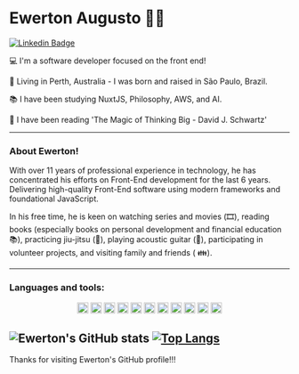 # Ewerton Augusto :man_technologist:

[![Linkedin Badge](https://img.shields.io/badge/-LinkedIn-blue?style=flat-square&logo=Linkedin&logoColor=white&link=https://www.linkedin.com/in/ewerton-augusto)](https://www.linkedin.com/in/ewerton-augusto)

:computer: I'm a software developer focused on the front end!

:house_with_garden: Living in Perth, Australia - I was born and raised in São Paulo, Brazil.

:books: I have been studying NuxtJS, Philosophy, AWS, and AI.

📘 I have been reading 'The Magic of Thinking Big - David J. Schwartz'

---

### About Ewerton!

With over 11 years of professional experience in technology, he has concentrated his efforts on Front-End development for the last 6 years. Delivering high-quality Front-End software using modern frameworks and foundational JavaScript.

In his free time, he is keen on watching series and movies (🎞️), reading books (especially books on personal development and financial education 📚), practicing jiu-jitsu (👘), playing acoustic guitar (🎸), participating in volunteer projects, and visiting family and friends ( 👪).

---

### Languages and tools:

  <p align="center">
    <img height="20" src="https://img.shields.io/badge/HTML5-E34F26?style=for-the-badge&logo=html5&logoColor=white">
    <img height="20" src="https://img.shields.io/badge/CSS3-1572B6?style=for-the-badge&logo=css3&logoColor=white">
    <img height="20" src="https://img.shields.io/badge/JavaScript-323330?style=for-the-badge&logo=javascript&logoColor=F7DF1E">
    <img height="20" src="https://img.shields.io/badge/TypeScript-007ACC?style=for-the-badge&logo=typescript&logoColor=white">
    <img height="20" src="https://img.shields.io/badge/React-20232A?style=for-the-badge&logo=react&logoColor=61DAFB">
    <img height="20" src="https://img.shields.io/badge/Next-black?style=for-the-badge&logo=next.js&logoColor=white">
    <img height="20" src="https://img.shields.io/badge/React_Native-20232A?style=for-the-badge&logo=react&logoColor=61DAFB">
    <img height="20" src="https://img.shields.io/badge/Vue.js-35495E?style=for-the-badge&logo=vuedotjs&logoColor=4FC08D">
    <img height="20" src="https://img.shields.io/badge/Nuxt-002E3B?style=for-the-badge&logo=nuxtdotjs&logoColor=#00DC82">
    <img height="20" src="https://img.shields.io/badge/GraphQl-E10098?style=for-the-badge&logo=graphql&logoColor=white">
    <img height="20" src="https://img.shields.io/badge/Amazon_AWS-FF9900?style=for-the-badge&logo=amazonaws&logoColor=white">
  </p>

  ![Ewerton's GitHub stats](https://github-readme-stats.vercel.app/api?username=ewerton-augusto&show_icons=true&theme=default) 
  [![Top Langs](https://github-readme-stats.vercel.app/api/top-langs/?username=ewerton-augusto&layout=compact)](https://github.com/anuraghazra/github-readme-stats)
---

Thanks for visiting Ewerton's GitHub profile!!!
